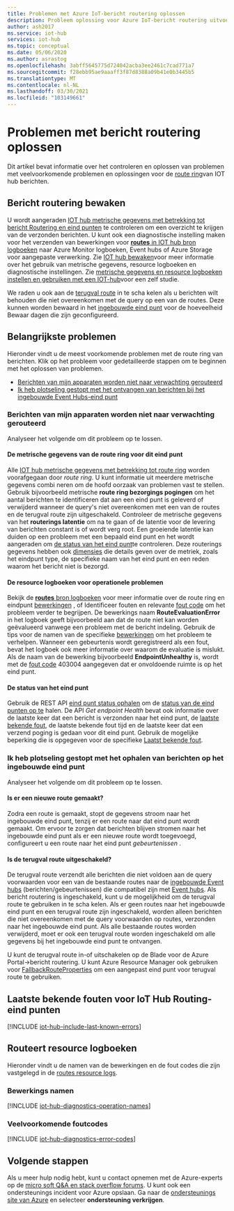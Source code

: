 ```yaml
---
title: Problemen met Azure IoT-bericht routering oplossen
description: Probleem oplossing voor Azure IoT-bericht routering uitvoeren
author: ash2017
ms.service: iot-hub
services: iot-hub
ms.topic: conceptual
ms.date: 05/06/2020
ms.author: asrastog
ms.openlocfilehash: 3abff5645775d724042acba3ee2461c7cad771a7
ms.sourcegitcommit: f28ebb95ae9aaaff3f87d8388a09b41e0b3445b5
ms.translationtype: MT
ms.contentlocale: nl-NL
ms.lasthandoff: 03/30/2021
ms.locfileid: "103149661"
---
```

# <a name="troubleshooting-message-routing"></a>Problemen met bericht routering oplossen

Dit artikel bevat informatie over het controleren en oplossen van problemen met veelvoorkomende problemen en oplossingen voor de [route ring](iot-hub-devguide-messages-d2c.md)van IOT hub berichten.

## <a name="monitoring-message-routing"></a>Bericht routering bewaken

U wordt aangeraden [IOT hub metrische gegevens met betrekking tot bericht Routering en eind punten](monitor-iot-hub-reference.md#routing-metrics) te controleren om een overzicht te krijgen van de verzonden berichten. U kunt ook een diagnostische instelling maken voor het verzenden van bewerkingen voor [ **routes** in IOT hub bron logboeken](monitor-iot-hub-reference.md#routes) naar Azure Monitor logboeken, Event hubs of Azure Storage voor aangepaste verwerking. Zie [IOT hub bewaken](monitor-iot-hub.md)voor meer informatie over het gebruik van metrische gegevens, resource logboeken en diagnostische instellingen. Zie [metrische gegevens en resource logboeken instellen en gebruiken met een IOT-hub](tutorial-use-metrics-and-diags.md)voor een zelf studie.

We raden u ook aan de [terugval route](iot-hub-devguide-messages-d2c.md#fallback-route) in te scha kelen als u berichten wilt behouden die niet overeenkomen met de query op een van de routes. Deze kunnen worden bewaard in het [ingebouwde eind punt](iot-hub-devguide-messages-read-builtin.md) voor de hoeveelheid Bewaar dagen die zijn geconfigureerd.

## <a name="top-issues"></a>Belangrijkste problemen

Hieronder vindt u de meest voorkomende problemen met de route ring van berichten. Klik op het probleem voor gedetailleerde stappen om te beginnen met het oplossen van problemen.

* [Berichten van mijn apparaten worden niet naar verwachting gerouteerd](#messages-from-my-devices-are-not-being-routed-as-expected)
* [Ik heb plotseling gestopt met het ontvangen van berichten bij het ingebouwde Event Hubs-eind punt](#i-suddenly-stopped-getting-messages-at-the-built-in-endpoint)

### <a name="messages-from-my-devices-are-not-being-routed-as-expected"></a>Berichten van mijn apparaten worden niet naar verwachting gerouteerd

Analyseer het volgende om dit probleem op te lossen.

#### <a name="the-routing-metrics-for-this-endpoint"></a>De metrische gegevens van de route ring voor dit eind punt

Alle [IOT hub metrische gegevens met betrekking tot route ring](monitor-iot-hub-reference.md#routing-metrics) worden voorafgegaan door *route ring*. U kunt informatie uit meerdere metrische gegevens combi neren om de hoofd oorzaak van problemen vast te stellen. Gebruik bijvoorbeeld metrische **route ring bezorgings pogingen** om het aantal berichten te identificeren dat aan een eind punt is geleverd of verwijderd wanneer de query's niet overeenkomen met een van de routes en de terugval route zijn uitgeschakeld. Controleer de metrische gegevens van het **routerings latentie** om na te gaan of de latentie voor de levering van berichten constant is of wordt verg root. Een groeiende latentie kan duiden op een probleem met een bepaald eind punt en het wordt aangeraden om [de status van het eind punt](#the-health-of-the-endpoint)te controleren. Deze routerings gegevens hebben ook [dimensies](monitor-iot-hub-reference.md#metric-dimensions) die details geven over de metriek, zoals het eindpunt type, de specifieke naam van het eind punt en een reden waarom het bericht niet is bezorgd.

#### <a name="the-resource-logs-for-any-operational-issues"></a>De resource logboeken voor operationele problemen

Bekijk de [ **routes** bron logboeken](monitor-iot-hub-reference.md#routes) voor meer informatie over de route ring en eindpunt [bewerkingen](#operation-names) , of Identificeer fouten en relevante [fout code](#common-error-codes) om het probleem verder te begrijpen. De bewerkings naam **RouteEvaluationError** in het logboek geeft bijvoorbeeld aan dat de route niet kan worden geëvalueerd vanwege een probleem met de bericht indeling. Gebruik de tips voor de namen van de specifieke [bewerkingen](#operation-names) om het probleem te verhelpen. Wanneer een gebeurtenis wordt geregistreerd als een fout, bevat het logboek ook meer informatie over waarom de evaluatie is mislukt. Als de naam van de bewerking bijvoorbeeld **EndpointUnhealthy** is, wordt met de [fout code](#common-error-codes) 403004 aangegeven dat er onvoldoende ruimte is op het eind punt.

#### <a name="the-health-of-the-endpoint"></a>De status van het eind punt

Gebruik de REST API [eind punt status ophalen](/rest/api/iothub/iothubresource/getendpointhealth#iothubresource_getendpointhealth) om de [status van de eind punten op te](iot-hub-devguide-endpoints.md#custom-endpoints) halen. De API *Get endpoint Health* bevat ook informatie over de laatste keer dat een bericht is verzonden naar het eind punt, de [laatste bekende fout](#last-known-errors-for-iot-hub-routing-endpoints), de laatste bekende fout tijd en de laatste keer dat een verzend poging is gedaan voor dit eind punt. Gebruik de mogelijke beperking die is opgegeven voor de specifieke [Laatst bekende fout](#last-known-errors-for-iot-hub-routing-endpoints).

### <a name="i-suddenly-stopped-getting-messages-at-the-built-in-endpoint"></a>Ik heb plotseling gestopt met het ophalen van berichten op het ingebouwde eind punt

Analyseer het volgende om dit probleem op te lossen.

#### <a name="was-a-new-route-created"></a>Is er een nieuwe route gemaakt?

Zodra een route is gemaakt, stopt de gegevens stroom naar het ingebouwde eind punt, tenzij er een route naar dat eind punt wordt gemaakt. Om ervoor te zorgen dat berichten blijven stromen naar het ingebouwde eind punt als er een nieuwe route wordt toegevoegd, configureert u een route naar het eind punt *gebeurtenissen* . 

#### <a name="was-the-fallback-route-disabled"></a>Is de terugval route uitgeschakeld?

De terugval route verzendt alle berichten die niet voldoen aan de query voorwaarden voor een van de bestaande routes naar de [ingebouwde Event hubs](iot-hub-devguide-messages-read-builtin.md) (berichten/gebeurtenissen) die compatibel zijn met [Event hubs](../event-hubs/index.yml). Als bericht routering is ingeschakeld, kunt u de mogelijkheid om de terugval route te gebruiken in te scha kelen. Als er geen routes naar het ingebouwde eind punt en een terugval route zijn ingeschakeld, worden alleen berichten die niet overeenkomen met de query voorwaarden op routes, verzonden naar het ingebouwde eind punt. Als alle bestaande routes worden verwijderd, moet er ook een terugval route worden ingeschakeld om alle gegevens bij het ingebouwde eind punt te ontvangen.

U kunt de terugval route in-of uitschakelen op de Blade voor de Azure Portal->bericht routering. U kunt Azure Resource Manager ook gebruiken voor [FallbackRouteProperties](/rest/api/iothub/iothubresource/createorupdate#fallbackrouteproperties) om een aangepast eind punt voor terugval route te gebruiken.

## <a name="last-known-errors-for-iot-hub-routing-endpoints"></a>Laatste bekende fouten voor IoT Hub Routing-eind punten

<a id="last-known-errors"></a>
[!INCLUDE [iot-hub-include-last-known-errors](../../includes/iot-hub-include-last-known-errors.md)]

## <a name="routes-resource-logs"></a>Routeert resource logboeken

Hieronder vindt u de namen van de bewerkingen en de fout codes die zijn vastgelegd in de [routes resource logs](monitor-iot-hub-reference.md#routes).

<a id="diagnostics-operation-names"></a>
### <a name="operation-names"></a>Bewerkings namen

[!INCLUDE [iot-hub-diagnostics-operation-names](../../includes/iot-hub-diagnostics-operation-names.md)]

<a id="diagnostics-error-codes"></a>
### <a name="common-error-codes"></a>Veelvoorkomende foutcodes

[!INCLUDE [iot-hub-diagnostics-error-codes](../../includes/iot-hub-diagnostics-error-codes.md)]

## <a name="next-steps"></a>Volgende stappen

Als u meer hulp nodig hebt, kunt u contact opnemen met de Azure-experts op de [micro soft Q&A en stack overflow forums](https://azure.microsoft.com/support/forums/). U kunt ook een ondersteunings incident voor Azure opslaan. Ga naar de [ondersteunings site van Azure](https://azure.microsoft.com/support/options/) en selecteer **ondersteuning verkrijgen**.
